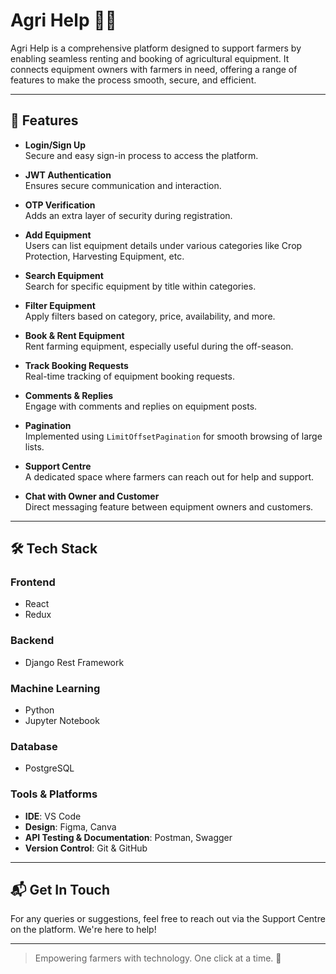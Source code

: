 # Agri Help 🚜🌱

Agri Help is a comprehensive platform designed to support farmers by enabling seamless renting and booking of agricultural equipment. It connects equipment owners with farmers in need, offering a range of features to make the process smooth, secure, and efficient.

---

## 🚀 Features

- **Login/Sign Up**  
  Secure and easy sign-in process to access the platform.

- **JWT Authentication**  
  Ensures secure communication and interaction.

- **OTP Verification**  
  Adds an extra layer of security during registration.

- **Add Equipment**  
  Users can list equipment details under various categories like Crop Protection, Harvesting Equipment, etc.

- **Search Equipment**  
  Search for specific equipment by title within categories.

- **Filter Equipment**  
  Apply filters based on category, price, availability, and more.

- **Book & Rent Equipment**  
  Rent farming equipment, especially useful during the off-season.

- **Track Booking Requests**  
  Real-time tracking of equipment booking requests.

- **Comments & Replies**  
  Engage with comments and replies on equipment posts.

- **Pagination**  
  Implemented using `LimitOffsetPagination` for smooth browsing of large lists.

- **Support Centre**  
  A dedicated space where farmers can reach out for help and support.

- **Chat with Owner and Customer**  
  Direct messaging feature between equipment owners and customers.

---

## 🛠️ Tech Stack

### **Frontend**
- React
- Redux

### **Backend**
- Django Rest Framework

### **Machine Learning**
- Python
- Jupyter Notebook

### **Database**
- PostgreSQL

### **Tools & Platforms**
- **IDE**: VS Code  
- **Design**: Figma, Canva  
- **API Testing & Documentation**: Postman, Swagger  
- **Version Control**: Git & GitHub  

---

## 📬 Get In Touch

For any queries or suggestions, feel free to reach out via the Support Centre on the platform. We're here to help!

---

> Empowering farmers with technology. One click at a time. 🌾
